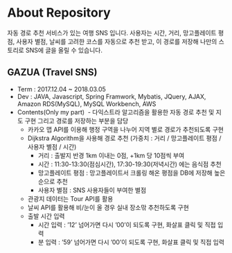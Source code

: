 # About Repository

자동 경로 추천 서비스가 있는 여행 SNS 입니다.
사용자는 시간, 거리, 망고플레이트 평점, 사용자 별점, 날씨를 고려한 코스를 자동으로 추천 받고, 이 경로를 저장해 나만의 스토리로 SNS에 글을 올릴 수 있습니다.<br/>

## GAZUA (Travel SNS)
- Term : 2017.12.04 ~ 2018.03.05
- Dev : JAVA, Javascript, Spring Framwork, Mybatis, JQuery, AJAX, Amazon RDS(MySQL), MySQL Workbench, AWS
- Contents(Only my part) 
  - 다익스트라 알고리즘을 활용한 자동 경로 추천 및 지도 구현 그리고 경로를 저장하는 부분을 담당 
  - 카카오 맵 API를 이용해 행정 구역을 나누어 지역 별로 경로가 추천되도록 구현
  - Dijkstra Algorithm을 사용해 경로 추천 (가중치 : 거리 / 망고플레이트 평점 / 사용자 별점 / 시간) 
     - 거리 : 출발지 반경 1km 이내는 0점, +1km 당 10점씩 부여 
     - 시간 : 11:30-13:30(점심시간), 17:30-19:30(저녁시간) 에는 음식점 추천 
     - 망고플레이트 평점 : 망고플레이트서 크롤링 해온 평점을 DB에 저장해 높은 순으로 추천
     - 사용자 별점 : SNS 사용자들이 부여한 별점
  - 관광지 데이터는 Tour API를 활용
  - 날씨 API를 활용해 비/눈이 올 경우 실내 장소맊 추천하도록 구현 
  - 출발 시간 입력 
     - 시간 입력 : ’12’ 넘어가면 다시 ’00’이 되도록 구현, 화살표 클릭 및 직접 입력 
     - 분 입력 : ’59’ 넘어가면 다시 ’00’이 되도록 구현, 화살표 클릭 및 직접 입력
     
